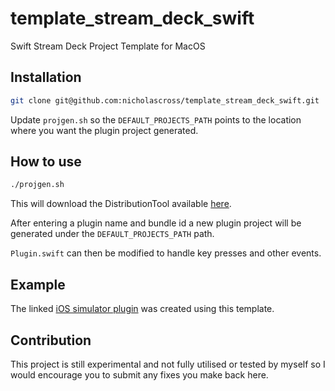 # template_stream_deck_swift

Swift Stream Deck Project Template for MacOS

## Installation

```sh
git clone git@github.com:nicholascross/template_stream_deck_swift.git
```

Update `projgen.sh` so the `DEFAULT_PROJECTS_PATH` points to the location where you want the plugin project generated.

## How to use

```bash
./projgen.sh
```

This will download the DistributionTool available [here](https://developer.elgato.com/documentation/stream-deck/sdk/exporting-your-plugin/).

After entering a plugin name and bundle id a new plugin project will be generated under the `DEFAULT_PROJECTS_PATH` path.

`Plugin.swift` can then be modified to handle key presses and other events.

## Example

The linked [iOS simulator plugin](https://github.com/nicholascross/StreamDeckSimulator) was created using this template.

## Contribution

This project is still experimental and not fully utilised or tested by myself so I would encourage you to submit any fixes you make back here.
